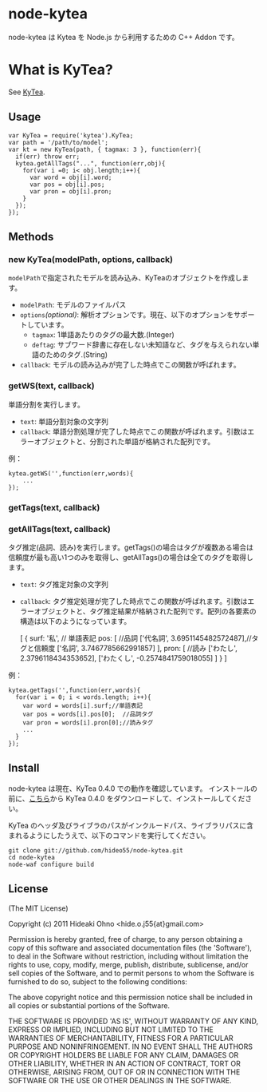 
# node-kytea

  node-kytea は Kytea を Node.js から利用するための C++ Addon です。

# What is KyTea?

See [KyTea](http://www.phontron.com/kytea/index-ja.html).

## Usage

    var KyTea = require('kytea').KyTea;
    var path = '/path/to/model';
    var kt = new KyTea(path, { tagmax: 3 }, function(err){
      if(err) throw err;
      kytea.getAllTags("...", function(err,obj){
        for(var i =0; i< obj.length;i++){
          var word = obj[i].word;
          var pos = obj[i].pos;
          var pron = obj[i].pron;
        }
      });
    });

## Methods
	
### new KyTea(modelPath, options, callback)

`modelPath`で指定されたモデルを読み込み、KyTeaのオブジェクトを作成します。

* `modelPath`: モデルのファイルパス
* `options`*(optional)*: 解析オプションです。現在、以下のオプションをサポートしています。
  *  `tagmax`: 1単語あたりのタグの最大数.(Integer) 
  *  `deftag`: サブワード辞書に存在しない未知語など、タグを与えられない単語のためのタグ.(String)
* `callback`: モデルの読み込みが完了した時点でこの関数が呼ばれます。

### getWS(text, callback)

単語分割を実行します。

* `text`: 単語分割対象の文字列
* `callback`: 単語分割処理が完了した時点でこの関数が呼ばれます。引数はエラーオブジェクトと、分割された単語が格納された配列です。

例：

    kytea.getWS('',function(err,words){
    	...
    });

### getTags(text, callback)
### getAllTags(text, callback)

タグ推定(品詞、読み)を実行します。getTags()の場合はタグが複数ある場合は信頼度が最も高い1つのみを取得し、getAllTags()の場合は全てのタグを取得します。

* `text`: タグ推定対象の文字列
* `callback`: タグ推定処理が完了した時点でこの関数が呼ばれます。引数はエラーオブジェクトと、タグ推定結果が格納された配列です。配列の各要素の構造は以下のようになっています。

    [
    	{
    		surf: '私', // 単語表記
    		pos: [ //品詞
    			['代名詞', 3.6951145482572487],//タグと信頼度
    			['名詞', 3.7467785662991857]
    		],
    		pron: [ //読み
    			['わたし', 2.3796118434353652],
    			['わたくし', -0.2574841759018055]
    		]
    	}
    ]

例：

    kytea.getTags('',function(err,words){
      for(var i = 0; i < words.length; i++){
      	var word = words[i].surf;//単語表記
      	var pos = words[i].pos[0];  //品詞タグ
      	var pron = words[i].pron[0];//読みタグ
      	...
      }
    });

## Install

node-kytea は現在、KyTea 0.4.0 での動作を確認しています。
インストールの前に、[こちら](http://www.phontron.com/kytea/index-ja.html)から KyTea 0.4.0 をダウンロードして、インストールしてください。

KyTea のヘッダ及びライブラのパスがインクルードパス、ライブラリパスに含まれるようにしたうえで、以下のコマンドを実行してください。

    git clone git://github.com/hideo55/node-kytea.git
    cd node-kytea
    node-waf configure build

## License 

(The MIT License)

Copyright (c) 2011 Hideaki Ohno &lt;hide.o.j55{at}gmail.com&gt;

Permission is hereby granted, free of charge, to any person obtaining
a copy of this software and associated documentation files (the
'Software'), to deal in the Software without restriction, including
without limitation the rights to use, copy, modify, merge, publish,
distribute, sublicense, and/or sell copies of the Software, and to
permit persons to whom the Software is furnished to do so, subject to
the following conditions:

The above copyright notice and this permission notice shall be
included in all copies or substantial portions of the Software.

THE SOFTWARE IS PROVIDED 'AS IS', WITHOUT WARRANTY OF ANY KIND,
EXPRESS OR IMPLIED, INCLUDING BUT NOT LIMITED TO THE WARRANTIES OF
MERCHANTABILITY, FITNESS FOR A PARTICULAR PURPOSE AND NONINFRINGEMENT.
IN NO EVENT SHALL THE AUTHORS OR COPYRIGHT HOLDERS BE LIABLE FOR ANY
CLAIM, DAMAGES OR OTHER LIABILITY, WHETHER IN AN ACTION OF CONTRACT,
TORT OR OTHERWISE, ARISING FROM, OUT OF OR IN CONNECTION WITH THE
SOFTWARE OR THE USE OR OTHER DEALINGS IN THE SOFTWARE.